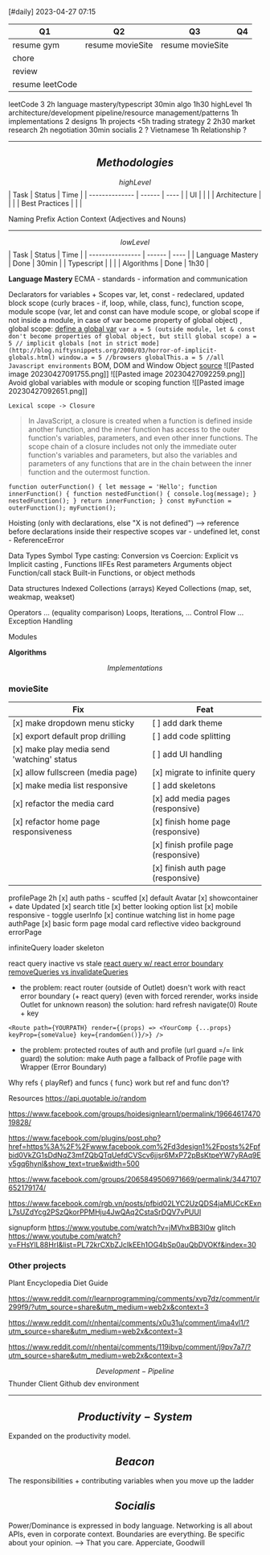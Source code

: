 [#daily]
2023-04-27
07:15

| Q1              | Q2               | Q3               | Q4  |
| --------------- | ---------------- | ---------------- | --- |
| resume gym      | resume movieSite | resume movieSite |     |
| chore           |                  |                  |     |
| review          |                  |                  |     |
| resume leetCode |                  |                  |     |



leetCode 3 2h
	language mastery/typescript 30min
	algo 1h30
highLevel 1h
	architecture/development pipeline/resource management/patterns 1h
implementations 2
	designs 1h
	projects <5h
trading strategy 2 2h30
	market research 2h
	negotiation 30min
socialis 2 ?
	Vietnamese 1h 
	Relationship ?



***
## $$Methodologies$$
$$highLevel$$
| Task           | Status | Time |
| -------------- | ------ | ---- |
| UI             |        |      |
| Architecture   |        |      | 
| Best Practices |        |      |

Naming
	Prefix Action Context (Adjectives and Nouns)
****
$$lowLevel$$
| Task             | Status | Time |
| ---------------- | ------ | ---- |
| Language Mastery | Done   | 30min      |
| Typescript       |        |      |
| Algorithms       | Done       | 1h30      |

**Language Mastery**
ECMA - standards - information and communication

Declarators for variables + Scopes
	var, let, const - redeclared, updated 
	block scope (curly braces - if, loop, while, class, func), function scope, module scope (var, let and const can have module scope, or global scope if not inside a module, in case of var become property of global object)
	, global scope: [define a global var](https://stackoverflow.com/questions/5786851/define-a-global-variable-in-a-javascript-function)
		```
		var a = 5 (outside module, let & const don't become properties of global object, but still global scope)
		a = 5 // implicit globals [not in strict mode](http://blog.niftysnippets.org/2008/03/horror-of-implicit-globals.html)
		window.a = 5 //browsers
		globalThis.a = 5 //all Javascript environments
		```
		BOM, DOM and Window Object [source](https://200lab.io/blog/tim-hieu-them-ve-window-object-trong-javascript/)
		![[Pasted image 20230427091755.png]]
		![[Pasted image 20230427092259.png]]
		Avoid global variables with module or scoping function
		![[Pasted image 20230427092651.png]]
		
	Lexical scope -> Closure
>In JavaScript, a closure is created when a function is defined inside another function, and the inner function has access to the outer function's variables, parameters, and even other inner functions. The scope chain of a closure includes not only the immediate outer function's variables and parameters, but also the variables and parameters of any functions that are in the chain between the inner function and the outermost function.
```
function outerFunction() { let message = 'Hello'; function innerFunction() { function nestedFunction() { console.log(message); } nestedFunction(); } return innerFunction; } const myFunction = outerFunction(); myFunction();
```
Hoisting (only with declarations, else "X is not defined") --> reference before declarations inside their respective scopes
	var - undefined
	let, const - ReferenceError

Data Types
	Symbol
	Type casting: Conversion vs Coercion: Explicit vs Implicit casting
	,
	Functions
		IIFEs
		Rest parameters
		Arguments object
		Function/call stack
		Built-in Functions, or object methods

Data structures
	Indexed Collections (arrays) 
	Keyed Collections (map, set, weakmap, weakset)

Operators ... (equality comparison)
Loops, Iterations, ... Control Flow
	... Exception Handling

Modules
	<script type='module' src=''></script>



**Algorithms**

$$Implementations$$
### **movieSite**
| Fix                                        | Feat                                 |
| ------------------------------------------ | ------------------------------------ |
| [x] make dropdown menu sticky              | [ ] add dark theme                   |
| [x] export default prop drilling           | [ ] add code splitting               |
| [x] make play media send 'watching' status | [ ] add UI handling                  |
| [x] allow fullscreen (media page)          | [x] migrate to infinite query        |
| [x] make media list responsive             | [ ] add skeletons                    |
| [x] refactor the media card                | [x] add media pages (responsive)     |
| [x] refactor home page responsiveness      | [x] finish home page (responsive)    |
|                                            | [x] finish profile page (responsive) |
|                                            | [x] finish auth page (responsive)    |

profilePage 2h
	[x] auth paths - scuffed
	[x] default Avatar
	[x] showcontainer + date Updated
	[x] search title
	[x] better looking option list
	[x] mobile responsive - toggle userInfo
	[x] continue watching list in home page
authPage
	[x] basic form
	page
		modal card reflective
		video background 
errorPage

infiniteQuery
	loader
	skeleton

react query
	inactive vs stale
	[react query w/ react error boundary](https://github.com/TanStack/query/discussions/3393)
	[removeQueries vs invalidateQueries](https://github.com/TanStack/query/discussions/3169)
- the problem: react router (outside of Outlet) doesn't work with react error boundary (+ react query) (even with forced rerender, works inside Outlet for unknown reason)
 the solution: hard refresh
	navigate(0)
	Route + key
```
<Route path={YOURPATH} render={(props) => <YourComp {...props} keyProp={someValue} key={randomGen()}/>} />
```
- the problem: protected routes of auth and profile (url guard =/= link guard)
the solution: make Auth page a fallback of Profile page with Wrapper (Error Boundary)

Why refs { playRef} and funcs { func} work but ref and func don't?

Resources
https://api.quotable.io/random

https://www.facebook.com/groups/hoidesignlearn1/permalink/1966461747019828/

https://www.facebook.com/plugins/post.php?href=https%3A%2F%2Fwww.facebook.com%2Fd3design1%2Fposts%2Fpfbid0VkZG1sDdNqZ3mfZQbQTqUefdCVScv6jjsr6MxP72pBsKtpeYW7yRAq9Ev5gq6hynl&show_text=true&width=500

https://www.facebook.com/groups/2065849506971669/permalink/3447107652179174/

https://www.facebook.com/rgb.vn/posts/pfbid02LYC2UzQDS4jaMUCcKExnL7sUZdYcg2PSzQkorPPMHju4JwQAq2CstaSrDQV7vPUUl

signupform https://www.youtube.com/watch?v=jMVhxBB3l0w
glitch https://www.youtube.com/watch?v=FHsYlL88HrI&list=PL72krCXbZJcIkEEh1OG4bSp0auQbDVOKf&index=30

### **Other projects**

Plant Encyclopedia
Diet Guide

https://www.reddit.com/r/learnprogramming/comments/xvp7dz/comment/ir299f9/?utm_source=share&utm_medium=web2x&context=3

https://www.reddit.com/r/nhentai/comments/x0u31u/comment/ima4vl1/?utm_source=share&utm_medium=web2x&context=3

https://www.reddit.com/r/nhentai/comments/119ibvp/comment/j9pv7a7/?utm_source=share&utm_medium=web2x&context=3











$$Development-Pipeline$$
Thunder Client
Github dev environment

***
##  $$Productivity-System$$
Expanded on the productivity model. 

## $$Beacon$$
The responsibilities + contributing variables when you move up the ladder

## $$Socialis$$
Power/Dominance is expressed in body language.
Networking is all about APIs, even in corporate context.
Boundaries are everything.
Be specific about your opinion. --> That you care. Apperciate, Goodwill

